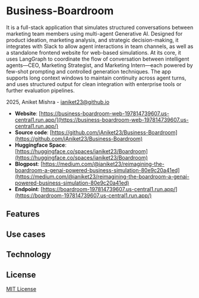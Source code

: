 # Business-Boardroom
It is a full-stack application that simulates structured conversations between marketing team members using multi-agent Generative AI. Designed for product ideation, marketing analysis, and strategic decision-making, it integrates with Slack to allow agent interactions in team channels, as well as a standalone frontend website for web-based simulations. At its core, it uses LangGraph to coordinate the flow of conversation between intelligent agents—CEO, Marketing Strategist, and Marketing Intern—each powered by few-shot prompting and controlled generation techniques. The app supports long context windows to maintain continuity across agent turns, and uses structured output for clean integration with enterprise tools or further evaluation pipelines.

2025, Aniket Mishra - [ianiket23@github.io](https://ianiket23.github.io/)

- **Website**:  [https://business-boardroom-web-197814739607.us-central1.run.app/](https://business-boardroom-web-197814739607.us-central1.run.app/) 
- **Source code**:  [https://github.com/iAniket23/Business-Boardroom](https://github.com/iAniket23/Business-Boardroom)
- **Huggingface Space**:  [https://huggingface.co/spaces/ianiket23/Boardroom](https://huggingface.co/spaces/ianiket23/Boardroom)
- **Blogpost**:  [https://medium.com/@ianiket23/reimagining-the-boardroom-a-genai-powered-business-simulation-80e9c20a41ed](https://medium.com/@ianiket23/reimagining-the-boardroom-a-genai-powered-business-simulation-80e9c20a41ed)
- **Endpoint**:  [https://boardroom-197814739607.us-central1.run.app/](https://boardroom-197814739607.us-central1.run.app/)

## Features

## Use cases

## Technology

## License
[MIT License](LICENSE)
